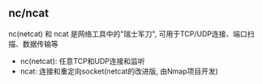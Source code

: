 ## nc/ncat

nc(netcat) 和 ncat 是网络工具中的"瑞士军刀", 可用于TCP/UDP连接、端口扫描、数据传输等

- nc(netcat): 任意TCP和UDP连接和监听
- ncat: 连接和重定向socket(netcat的改进版, 由Nmap项目开发)